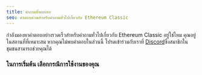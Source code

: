 ```yaml
---
title: คำถามที่พบบ่อย
seo: คำตอบด่วนสำหรับคำถามทั่วไปเกี่ยวกับ Ethereum Classic
---
```


กำลังมองหาคำตอบอย่างรวดเร็วสำหรับคำถามทั่วไปเกี่ยวกับ Ethereum Classic อยู่ใช่ไหม คุณอยู่ในสถานที่ที่เหมาะสม หากคุณไม่พบคำตอบในส่วนนี้ โปรดเข้าร่วมกับเราที่ [Discord](https://ethereumclassic.org/discord)ซึ่งสมาชิกในชุมชนสามารถช่วยคุณได้

### ในการเริ่มต้น เลือกกรณีการใช้งานของคุณ
